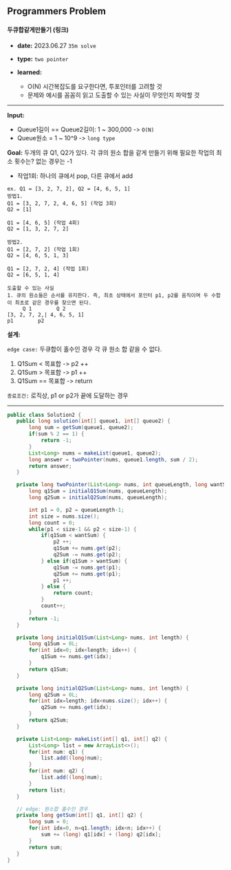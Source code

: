 ## Programmers Problem

#### 두큐합같게만들기 (링크)

- **date:** 2023.06.27 `35m solve`

- **type:** `two pointer`

- **learned:** 
  - O(N) 시간복잡도를 요구한다면, 투포인터를 고려할 것
  - 문제와 예시를 꼼꼼히 읽고 도출할 수 있는 사실이 무엇인지 파악할 것

---

**Input:**

- Queue1길이 == Queue2길이: 1 ~ 300,000 -> `O(N)`
- Queue원소 = 1 ~ 10^9 -> `long type`

**Goal:** 두개의 큐 Q1, Q2가 있다. 각 큐의 원소 합을 같게 만들기 위해 필요한 작업의 최소 횟수는? 없는 경우는 -1

- 작업1회: 하나의 큐에서 pop, 다른 큐에서 add


```
ex. Q1 = [3, 2, 7, 2], Q2 = [4, 6, 5, 1]
방법1.
Q1 = [3, 2, 7, 2, 4, 6, 5] (작업 3회)
Q2 = [1]

Q1 = [4, 6, 5] (작업 4회)
Q2 = [1, 3, 2, 7, 2]

방법2.
Q1 = [2, 7, 2] (작업 1회)
Q2 = [4, 6, 5, 1, 3]

Q1 = [2, 7, 2, 4] (작업 1회)
Q2 = [6, 5, 1, 4]
```


```
도출할 수 있는 사실
1. 큐의 원소들은 순서를 유지한다. 즉, 최초 상태에서 포인터 p1, p2를 움직이며 두 수합이 최초로 같은 경우를 찾으면 된다.
     Q 1        Q 2
[3, 2, 7, 2,| 4, 6, 5, 1]
p1        p2
```





**설계:**

`edge case:` 두큐합이 홀수인 경우 각 큐 원소 합 같을 수 없다.

1. Q1Sum < 목표합 -> p2 ++
2. Q1Sum > 목표합 -> p1 ++
3. Q1Sum == 목표합 -> return

`종료조건:` 로직상, p1 or p2가 끝에 도달하는 경우

---

 ```java
public class Solution2 {
    public long solution(int[] queue1, int[] queue2) {
        long sum = getSum(queue1, queue2);
        if(sum % 2 == 1) {
            return -1;
        }
        List<Long> nums = makeList(queue1, queue2);
        long answer = twoPointer(nums, queue1.length, sum / 2);
        return answer;
    }

    private long twoPointer(List<Long> nums, int queueLength, long wantSum) {
        long q1Sum = initialQ1Sum(nums, queueLength);
        long q2Sum = initialQ2Sum(nums, queueLength);

        int p1 = 0, p2 = queueLength-1;
        int size = nums.size();
        long count = 0;
        while(p1 < size-1 && p2 < size-1) {
            if(q1Sum < wantSum) {
                p2 ++;
                q1Sum += nums.get(p2);
                q2Sum -= nums.get(p2);
            } else if(q1Sum > wantSum) {
                q1Sum -= nums.get(p1);
                q2Sum += nums.get(p1);
                p1 ++;
            } else {
                return count;
            }
            count++;
        }
        return -1;
    }

    private long initialQ1Sum(List<Long> nums, int length) {
        long q1Sum = 0L;
        for(int idx=0; idx<length; idx++) {
            q1Sum += nums.get(idx);
        }
        return q1Sum;
    }

    private long initialQ2Sum(List<Long> nums, int length) {
        long q2Sum = 0L;
        for(int idx=length; idx<nums.size(); idx++) {
            q2Sum += nums.get(idx);
        }
        return q2Sum;
    }

    private List<Long> makeList(int[] q1, int[] q2) {
        List<Long> list = new ArrayList<>();
        for(int num: q1) {
            list.add((long)num);
        }
        for(int num: q2) {
            list.add((long)num);
        }
        return list;
    }

    // edge: 원소합 홀수인 경우
    private long getSum(int[] q1, int[] q2) {
        long sum = 0;
        for(int idx=0, n=q1.length; idx<n; idx++) {
            sum += (long) q1[idx] + (long) q2[idx];
        }
        return sum;
    }
}
 ```
